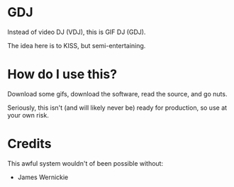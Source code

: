 # GDJ #

Instead of video DJ (VDJ), this is GIF DJ (GDJ).

The idea here is to KISS, but semi-entertaining.


# How do I use this? #

Download some gifs, download the software, read the source, and go nuts.

Seriously, this isn't (and will likely never be) ready for production, so use 
at your own risk.


# Credits #

This awful system wouldn't of been possible without:

 * James Wernickie
